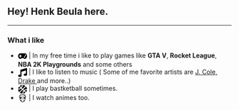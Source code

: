 ## Hey! Henk Beula here.
***

### What i like
- <img src="icons/gamepad.svg" width="20px" height="20px" align="center"/> |  In my free time i like to play games like **GTA V**, **Rocket League**, **NBA 2K Playgrounds** and some others
- <img src="icons/music.svg" width="20px" height="20px" align="center"/>   |  I like to listen to music ( Some of me favorite artists are <a href="https://en.wikipedia.org/wiki/J._Cole"> J. Cole, </a> <a href="https://en.wikipedia.org/wiki/Drake_(musician)"> Drake  </a> and more..)
- <img src="icons/basketball-ball.svg" width="20px" height="20px" align="center"/>   |  I play bastketball sometimes.
- <img src="icons/naruto.svg" width="20px" height="20px" align="center"/>   | I watch animes too.

